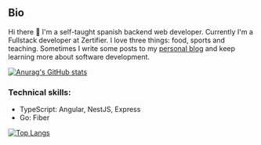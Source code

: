 ## Bio
Hi there 👋 I'm a self-taught spanish backend web developer. Currently I'm a Fullstack developer at Zertifier. I love three things: food, sports and teaching.
Sometimes I write some posts to my [personal blog](https://4strodev.com) and keep learning more about software development. 

[![Anurag's GitHub stats](https://github-readme-stats.vercel.app/api?username=4strodev)](https://github.com/anuraghazra/github-readme-stats)

### Technical skills:
- TypeScript: Angular, NestJS, Express
- Go: Fiber


[![Top Langs](https://github-readme-stats.vercel.app/api/top-langs/?username=4strodev)](https://github.com/anuraghazra/github-readme-stats)
